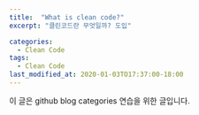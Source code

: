 ```yaml
---
title:  "What is clean code?"
excerpt: "클린코드란 무엇일까? 도입"

categories:
  - Clean Code
tags:
  - Clean Code
last_modified_at: 2020-01-03TO17:37:00-18:00
---
```


이 글은
github blog categories 연습을 위한 글입니다.